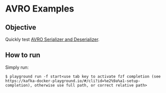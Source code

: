 # AVRO Examples

## Objective

Quickly test [AVRO Serializer and Deserializer](https://docs.confluent.io/platform/current/schema-registry/serdes-develop/serdes-avro.html).


## How to run

Simply run:

```
$ playground run -f start<use tab key to activate fzf completion (see https://kafka-docker-playground.io/#/cli?id=%e2%9a%a1-setup-completion), otherwise use full path, or correct relative path>
```
